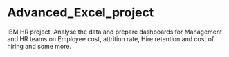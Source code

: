 # Advanced_Excel_project

IBM HR project. Analyse the data and prepare dashboards for Management and HR teams on Employee cost, attrition rate, Hire retention and cost of hiring and some more.
